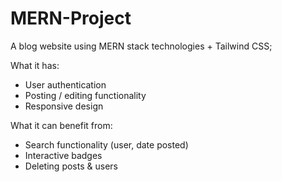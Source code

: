 # MERN-Project
A blog website using MERN stack technologies + Tailwind CSS;

What it has:
* User authentication
* Posting / editing functionality
* Responsive design

What it can benefit from:
* Search functionality (user, date posted)
* Interactive badges
* Deleting posts & users
